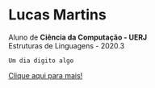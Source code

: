 # Lucas Martins
Aluno de **Ciência da Computação - UERJ**  
Estruturas de Linguagens - 2020.3

```
Um dia digito algo
```
[Clique aqui para mais!](https://github.com/lucasmartinsk11)
